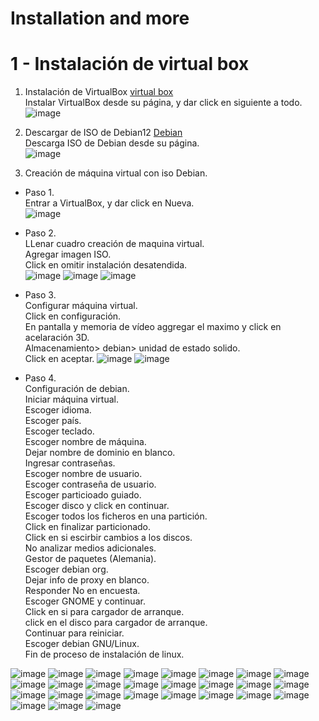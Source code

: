 # Installation and more

# 1 - Instalación de virtual box 

1. Instalación de VirtualBox [virtual box](https://www.virtualbox.org/wiki/Downloads)<br>
Instalar VirtualBox desde su página, y dar click en siguiente a todo.<br>
![image](https://github.com/SmoshCH/Itca2/assets/84145465/9c5b34b9-d101-452d-95fd-90c45a643f79)

2. Descargar de ISO de Debian12 [Debian](https://www.debian.org/index.es.html)<br>
Descarga ISO de Debian desde su página.<br>
![image](https://github.com/SmoshCH/Itca2/assets/84145465/c37c2298-9909-43b6-a158-5a78558f9d74)

3. Creación de máquina virtual con iso Debian.
- Paso 1.<br>
Entrar a VirtualBox, y dar click en Nueva.<br> 
![image](https://github.com/SmoshCH/Itca2/assets/84145465/756c0606-ab19-4666-b79b-283200aa2c87)

- Paso 2.<br>
LLenar cuadro creación de maquina virtual.<br>
Agregar imagen ISO.<br>
Click en omitir instalación desatendida.<br>
![image](https://github.com/SmoshCH/Itca2/assets/84145465/5f6292a0-69ca-4971-8f81-fdc3df6ee582)
![image](https://github.com/SmoshCH/Itca2/assets/84145465/a0a01eb7-eebe-4dbd-92f0-e25d85811a8d)
![image](https://github.com/SmoshCH/Itca2/assets/84145465/46c1c3c9-3a21-4622-8593-d57e830b5da0)


- Paso 3.<br>
Configurar máquina virtual.<br>
Click en configuración.<br>
En pantalla y memoria de vídeo aggregar el maximo y click en acelaración 3D.<br>
Almacenamiento> debian> unidad de estado solido.<br>
Click en aceptar.
![image](https://github.com/SmoshCH/Itca2/assets/84145465/d58142da-38da-445f-a104-a174baf0a63c)
![image](https://github.com/SmoshCH/Itca2/assets/84145465/df3b5df9-3170-4155-ad93-68f417e53921)

- Paso 4.<br>
Configuración de debian.<br>
Iniciar máquina virtual.<br>
Escoger idioma.<br>
Escoger país.<br>
Escoger teclado.<br>
Escoger nombre de máquina.<br>
Dejar nombre de dominio en blanco.<br>
Ingresar contraseñas.<br>
Escoger nombre de usuario.<br>
Escoger contraseña de usuario.<br>
Escoger particioado guiado.<br>
Escoger disco y click en continuar.<br>
Escoger todos los ficheros en una partición.<br>
Click en finalizar particionado.<br>
Click en si escirbir cambios a los discos.<br>
No analizar medios adicionales.<br>
Gestor de paquetes (Alemania).<br>
Escoger debian org.<br>
Dejar info de proxy en blanco.<br>
Responder No en encuesta.<br>
Escoger GNOME y continuar.<br>
Click en si para cargador de arranque.<br>
click en el disco para cargador de arranque.<br>
Continuar para reiniciar.<br>
Escoger debian GNU/Linux.<br>
Fin de proceso de instalación de linux.












![image](https://github.com/SmoshCH/Itca2/assets/84145465/98e296cc-68ba-4576-b173-929c205a9bc3)
![image](https://github.com/SmoshCH/Itca2/assets/84145465/dfd769f7-7a52-4d30-aa57-30281502d0a7)
![image](https://github.com/SmoshCH/Itca2/assets/84145465/f52f6f6a-69f2-4b2e-b442-165984d9eb64)
![image](https://github.com/SmoshCH/Itca2/assets/84145465/bb071ae8-fd50-4ce6-92cb-eb4452981ea5)
![image](https://github.com/SmoshCH/Itca2/assets/84145465/fb5620a5-acc4-4ae7-a2a3-71dd8f481c67)
![image](https://github.com/SmoshCH/Itca2/assets/84145465/babb097b-7c22-4f97-9efb-6ae690853f9f)
![image](https://github.com/SmoshCH/Itca2/assets/84145465/0d00111f-8f39-4c3e-8924-8fa0bddd9dde)
![image](https://github.com/SmoshCH/Itca2/assets/84145465/d7681176-8117-4aad-81b1-f5210098d574)
![image](https://github.com/SmoshCH/Itca2/assets/84145465/581f6c67-1640-4f05-921c-57ab0f12f5d8)
![image](https://github.com/SmoshCH/Itca2/assets/84145465/d0f8db98-fc60-4edf-a897-5610bbe72158)
![image](https://github.com/SmoshCH/Itca2/assets/84145465/ffa73060-b4f3-4090-9926-dd3497dd4461)
![image](https://github.com/SmoshCH/Itca2/assets/84145465/04804712-981b-4405-a7d3-cde43e2c9a03)
![image](https://github.com/SmoshCH/Itca2/assets/84145465/aef2dbf6-fbc7-4b56-9a23-8b85543623fc)
![image](https://github.com/SmoshCH/Itca2/assets/84145465/254904ab-30b9-4df8-8138-e66e5c8e8ccd)
![image](https://github.com/SmoshCH/Itca2/assets/84145465/a8d6f7ed-9584-4a81-aa52-5ea5f3328263)
![image](https://github.com/SmoshCH/Itca2/assets/84145465/04d94595-429c-4067-99f6-d251de114b5b)
![image](https://github.com/SmoshCH/Itca2/assets/84145465/132a1211-bd87-4d15-8114-49b2294d391c)
![image](https://github.com/SmoshCH/Itca2/assets/84145465/f6d4ac57-1b24-4bf2-90ef-4ae2f0e12c14)
![image](https://github.com/SmoshCH/Itca2/assets/84145465/23509ac1-3f4f-4da6-ae0b-a45e15025cbd)
![image](https://github.com/SmoshCH/Itca2/assets/84145465/5ed7a2b4-11ce-4497-89d0-ab7b5f0abf63)
![image](https://github.com/SmoshCH/Itca2/assets/84145465/68c2fb86-2757-44b2-b20b-4cbff5cf96a0)
![image](https://github.com/SmoshCH/Itca2/assets/84145465/8afbd37f-a504-4b4b-af2e-4f93b397a2db)
![image](https://github.com/SmoshCH/Itca2/assets/84145465/995f7ceb-3b74-4680-902b-ed812c96a573)
![image](https://github.com/SmoshCH/Itca2/assets/84145465/345439c1-64fc-421b-86e3-9b3853e367a3)
![image](https://github.com/SmoshCH/Itca2/assets/84145465/5a6e0a9a-af0e-47b1-965c-5f59a3c23252)
![image](https://github.com/SmoshCH/Itca2/assets/84145465/4fe4f07d-6807-4646-a4f6-e906b8f5561d)
![image](https://github.com/SmoshCH/Itca2/assets/84145465/b9fe281f-041b-44c7-a348-9ef48c80a133)












